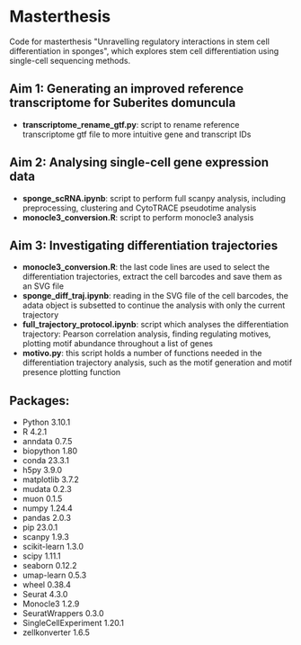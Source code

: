 # Masterthesis
Code for masterthesis "Unravelling regulatory interactions in stem cell differentiation in sponges", which explores stem cell differentiation using single-cell sequencing methods. 

## Aim 1: Generating an improved reference transcriptome for Suberites domuncula
* **transcriptome_rename_gtf.py**: script to rename reference transcriptome gtf file to more intuitive gene and transcript IDs

## Aim 2: Analysing single-cell gene expression data
* **sponge_scRNA.ipynb**: script to perform full scanpy analysis, including preprocessing, clustering and CytoTRACE pseudotime analysis
* **monocle3_conversion.R**: script to perform monocle3 analysis

## Aim 3: Investigating differentiation trajectories
* **monocle3_conversion.R**: the last code lines are used to select the differentiation trajectories, extract the cell barcodes and save them as an SVG file
* **sponge_diff_traj.ipynb**: reading in the SVG file of the cell barcodes, the adata object is subsetted to continue the analysis with only the current trajectory
* **full_trajectory_protocol.ipynb**: script which analyses the differentiation trajectory: Pearson correlation analysis, finding regulating motives, plotting motif abundance throughout a list of genes
* **motivo.py**: this script holds a number of functions needed in the differentiation trajectory analysis, such as the motif generation and motif presence plotting function

## Packages:
* Python                  3.10.1
* R                       4.2.1
* anndata                 0.7.5
* biopython               1.80
* conda                   23.3.1
* h5py                    3.9.0
* matplotlib              3.7.2
* mudata                  0.2.3
* muon                    0.1.5
* numpy                   1.24.4
* pandas                  2.0.3
* pip                     23.0.1
* scanpy                  1.9.3
* scikit-learn            1.3.0
* scipy                   1.11.1
* seaborn                 0.12.2
* umap-learn              0.5.3
* wheel                   0.38.4
* Seurat                  4.3.0
* Monocle3                1.2.9
* SeuratWrappers          0.3.0
* SingleCellExperiment    1.20.1
* zellkonverter           1.6.5
